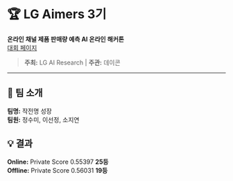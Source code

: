 # 🏆 LG Aimers 3기
**온라인 채널 제품 판매량 예측 AI 온라인 해커톤**  
[대회 페이지](https://dacon.io/competitions/official/236129/overview/description)

> **주최:** LG AI Research | **주관:** 데이콘

---

## 📌 팀 소개
**팀명:** 작전명 성장  
**팀원:** 정수미, 이선정, 소지연


## 💡 결과
**Online:** Private Score 0.55397 **25등**  
**Offline:** Private Score 0.56031 **19등**
